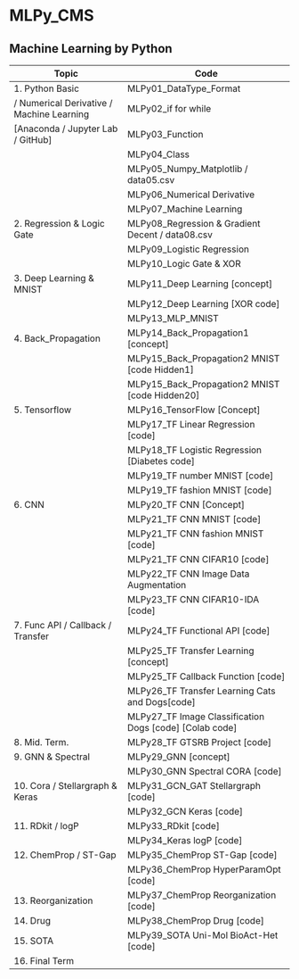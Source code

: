 # MLPy_CMS
## Machine Learning by Python 
| Topic                                                                                      | Code                                                  |
|--------------------------------------------------------------------------------------------|-------------------------------------------------------|
|1. Python Basic                                                                             |MLPy01_DataType_Format                                 |
|   / Numerical Derivative / Machine Learning                                                |MLPy02_if for while                                    | 
|  [Anaconda / Jupyter Lab / GitHub]                                                         |MLPy03_Function                                        |
|                                                                                            |MLPy04_Class                                           |
|                                                                                            |MLPy05_Numpy_Matplotlib / data05.csv                   |
|                                                                                            |MLPy06_Numerical Derivative                            |
|                                                                                            |MLPy07_Machine Learning                                |
|2. Regression  & Logic Gate                                                                 |MLPy08_Regression & Gradient Decent / data08.csv       |
|                                                                                            |MLPy09_Logistic Regression                             |
|                                                                                            |MLPy10_Logic Gate & XOR                                |
|3. Deep Learning & MNIST                                                                    |MLPy11_Deep Learning [concept]                         |
|                                                                                            |MLPy12_Deep Learning [XOR code]                        |
|                                                                                            |MLPy13_MLP_MNIST                                       |
|4. Back_Propagation                                                                         |MLPy14_Back_Propagation1 [concept]                     |
|                                                                                            |MLPy15_Back_Propagation2 MNIST [code Hidden1]          |
|                                                                                            |MLPy15_Back_Propagation2 MNIST [code Hidden20]         |
|5. Tensorflow                                                                               |MLPy16_TensorFlow [Concept]                            |
|                                                                                            |MLPy17_TF Linear Regression [code]                     |
|                                                                                            |MLPy18_TF Logistic Regression [Diabetes code]          |
|                                                                                            |MLPy19_TF number MNIST [code]                          |
|                                                                                            |MLPy19_TF fashion MNIST [code]                         |
|6. CNN                                                                                      |MLPy20_TF CNN [Concept]                                |
|                                                                                            |MLPy21_TF CNN MNIST [code]                             |
|                                                                                            |MLPy21_TF CNN fashion MNIST [code]                     |
|                                                                                            |MLPy21_TF CNN CIFAR10 [code]                           |
|                                                                                            |MLPy22_TF CNN Image Data Augmentation                  |
|                                                                                            |MLPy23_TF CNN CIFAR10-IDA [code]                       |
|7. Func API / Callback / Transfer                                                           |MLPy24_TF Functional API [code]                        |
|                                                                                            |MLPy25_TF Transfer Learning [concept]                  |
|                                                                                            |MLPy25_TF Callback Function [code]                     |
|                                                                                            |MLPy26_TF Transfer Learning Cats and Dogs[code]        |
|                                                                                            |MLPy27_TF Image Classification Dogs [code] [Colab code]|
|8. Mid. Term.                                                                               |MLPy28_TF GTSRB Project [code]                         |
|9. GNN & Spectral                                                                           |MLPy29_GNN [concept]                                   |
|                                                                                            |MLPy30_GNN Spectral CORA [code]                        |
|10. Cora / Stellargraph & Keras                                                             |MLPy31_GCN_GAT Stellargraph [code]                     |
|                                                                                            |MLPy32_GCN Keras [code]                                |
|11. RDkit / logP                                                                            |MLPy33_RDkit [code]                                    |
|                                                                                            |MLPy34_Keras logP [code]                               |
|12. ChemProp / ST-Gap                                                                       |MLPy35_ChemProp ST-Gap [code]                          |
|                                                                                            |MLPy36_ChemProp HyperParamOpt [code]                   |
|13. Reorganization                                                                          |MLPy37_ChemProp Reorganization [code]                  |
|14. Drug                                                                                    |MLPy38_ChemProp Drug [code]                            |
|15. SOTA                                                                                    |MLPy39_SOTA Uni-Mol BioAct-Het [code]                  |
|16. Final Term                                                                              |                                                       |
